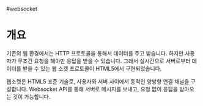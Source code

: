 #websocket
# 개요
기존의 웹 환경에서는 HTTP 프로토콜을 통해서 데이터를 주고 받습니다. 하지만 사용자가 무조건 요청을 해야만 응답을 받을 수 있습니다. 
그래서 실시간으로 서버로부터 데이터를 받을 수 있는 웹 소켓 프로토콜이 HTML5에서 구현되었습니다. 

웹소켓은 HTML5 표준 기술로, 사용자와 서버 사이에서 동적인 양방향 연결 채널을 구성합니다. Websocket API를 통해 서버로 메시지를 보내고, 요청 없이 응답을 받아오는 것이 가능합니다. 
